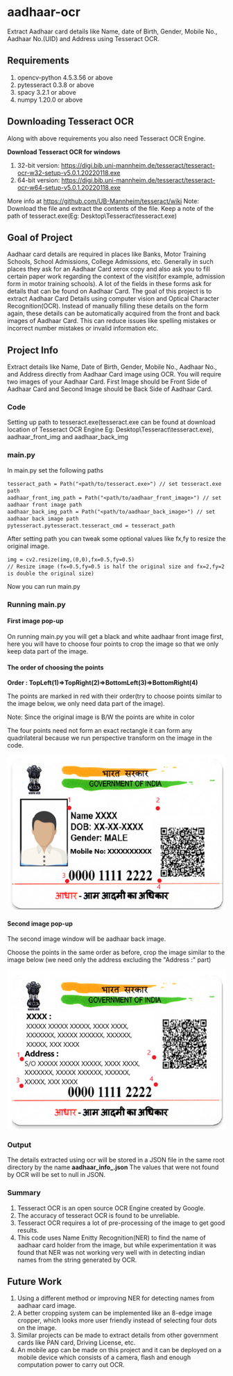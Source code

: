 # **aadhaar-ocr**
Extract Aadhaar card details like Name, date of Birth, Gender, Mobile No., Aadhaar No.(UID) and Address using Tesseract OCR.

## Requirements
1) opencv-python 4.5.3.56 or above
2) pytesseract 0.3.8 or above
3) spacy 3.2.1 or above
4) numpy 1.20.0 or above

## **Downloading Tesseract OCR**
Along with above requirements you also need Tesseract OCR Engine.

**Download Tesseract OCR for windows**
1) 32-bit version:
   https://digi.bib.uni-mannheim.de/tesseract/tesseract-ocr-w32-setup-v5.0.1.20220118.exe
2) 64-bit version:
   https://digi.bib.uni-mannheim.de/tesseract/tesseract-ocr-w64-setup-v5.0.1.20220118.exe

More info at https://github.com/UB-Mannheim/tesseract/wiki
Note: Download the file and extract the contents of the file. Keep a note of the path of tesseract.exe(Eg: Desktop\Tesseract\tesseract.exe)

## **Goal of Project**
Aadhaar card details are required in places like Banks, Motor Training Schools, School Admissions, College Admissions, etc. Generally in such places they ask for an Aadhaar Card xerox copy and also ask you to fill certain paper work regarding the context of the visit(for example, admission form in motor training schools). A lot of the fields in these forms ask for details that can be found on Aadhaar Card. The goal of this project is to extract Aadhaar Card Details using computer vision and Optical Character Recognition(OCR). Instead of manually filling these details on the form again, these details can be automatically acquired from the front and back images of Aadhaar Card. This can reduce issues like spelling mistakes or incorrect number mistakes or invalid information etc. 

## **Project Info**

Extract details like Name, Date of Birth, Gender, Mobile No., Aadhaar No., and Address directly from Aadhaar Card image using OCR. You will require two images of your Aadhaar Card. First Image should be Front Side of Aadhaar Card and Second Image should be Back Side of Aadhaar Card.

### **Code**

Setting up path to tesseract.exe(tesseract.exe can be found at download location of Tesseract OCR Engine Eg: Desktop\Tesseract\tesseract.exe),
aadhaar_front_img and aadhaar_back_img

### **main.py**
In main.py set the following paths
```
tesseract_path = Path("<path/to/tesseract.exe>") // set tesseract.exe path
aadhaar_front_img_path = Path("<path/to/aadhaar_front_image>") // set aadhaar front image path
aadhaar_back_img_path = Path("<path/to/aadhaar_back_image>") // set aadhaar back image path
pytesseract.pytesseract.tesseract_cmd = tesseract_path
```
After setting path you can tweak some optional values like fx,fy to resize the original image.
```
img = cv2.resize(img,(0,0),fx=0.5,fy=0.5)
// Resize image (fx=0.5,fy=0.5 is half the original size and fx=2,fy=2 is double the original size)
```
Now you can run main.py

### **Running main.py**
 
#### **First image pop-up**

On running main.py you will get a black and white aadhaar front image first, here you will have to choose four points to crop the image so 
that we only keep data part of the image.

#### **The order of choosing the points**

**Order : TopLeft(1)=>TopRight(2)=>BottomLeft(3)=>BottomRight(4)**

The points are marked in red with their order(try to choose points similar to the image below, we only need data part of the image).

Note: Since the original image is B/W the points are white in color

The four points need not form an exact rectangle it can form any quadrilateral because we run perspective transform on the image in the code.

![alt text](https://github.com/wasdac9/aadhaar-ocr/blob/main/aadhaar_front_example.png)

#### **Second image pop-up**

The second image window will be aadhaar back image.

Choose the points in the same order as before, crop the image similar to the image below (we need only the address excluding the "Address :" part)

![alt text](https://github.com/wasdac9/aadhaar-ocr/blob/main/aadhaar_back_example.png)

### **Output**
The details extracted using ocr will be stored in a JSON file in the same root directory by the name **aadhaar_info_<time>.json**
The values that were not found by OCR  will be set to null in JSON.

   
### **Summary**
1) Tesseract OCR is an open source OCR Engine created by Google.
2) The accuracy of tesseract OCR is found to be unreliable.
3) Tesseract OCR requires a lot of pre-processing of the image to get good results.
4) This code uses Name Enitty Recognition(NER) to find the name of aadhaar card holder from the image, but while experimentation it was found that NER was not working very well with in detecting indian names from the string generated by OCR.

## **Future Work**
1) Using a different method or improving NER for detecting names from aadhaar card image.
2) A better cropping system can be implemented like an 8-edge image cropper, which looks more user friendly instead of selecting four dots on the image.
3) Similar projects can be made to extract details from other government cards like PAN card, Driving License, etc.
4) An mobile app can be made on this project and it can be deployed on a mobile device which consists of a camera, flash and enough computation power to carry out OCR. 
   
   
   
